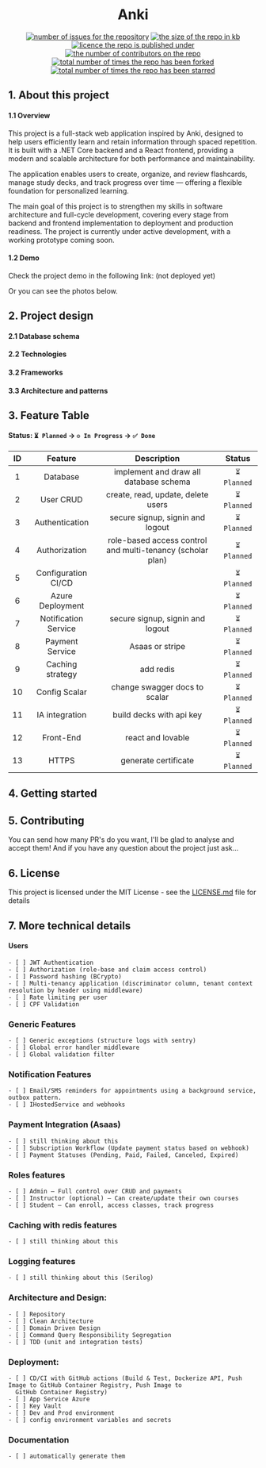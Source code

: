 <h1 align="center">
Anki</h1>
<p align="center">
  <a href="https://github.com/marcuscfarias/anki/issues"><img alt="number of issues for the repository" src="https://img.shields.io/github/issues/marcuscfarias/anki?color=red&label=Issues&style=for-the-badge" target="_blank" /></a>
  <a href="https://github.com/marcuscfarias/anki"><img alt="the size of the repo in kb" src="https://img.shields.io/github/repo-size/marcuscfarias/anki?color=orange&label=Repo-Size&style=for-the-badge" target="_blank" /></a>
  <a href="https://opensource.org/licenses/MIT"><img alt="licence the repo is published under" src="https://img.shields.io/badge/License-MIT-yellow?style=for-the-badge" target="_blank" /></a>
 <a href="https://github.com/marcuscfarias/anki/graphs/contributors"><img alt="the number of contributors on the repo" src="https://img.shields.io/github/contributors/marcuscfarias/anki?color=brightgreen&label=Contributors&style=for-the-badge" target="_blank" /></a>
  <a href="https://github.com/marcuscfarias/anki/network/members"><img alt="total number of times the repo has been forked" src="https://img.shields.io/github/forks/marcuscfarias/anki?color=blue&label=Forks&style=for-the-badge" target="_blank" /></a>
  <a href="https://github.com/marcuscfarias/anki/stargazers"><img alt="total number of times the repo has been starred" src="https://img.shields.io/github/stars/marcuscfarias/anki?color=blueviolet&label=Stars&style=for-the-badge" target="_blank" /></a>
</p>

## 1. About this project

#### 1.1 Overview

This project is a full-stack web application inspired by Anki, designed to help users efficiently learn and retain
information through spaced repetition. It is built with a .NET Core backend and a React frontend, providing a modern and
scalable architecture for both performance and maintainability.

The application enables users to create, organize, and review flashcards, manage study decks, and track progress over
time — offering a flexible foundation for personalized learning.

The main goal of this project is to strengthen my skills in software architecture and full-cycle development, covering
every stage from backend and frontend implementation to deployment and production readiness. The project is currently
under active development, with a working prototype coming soon.

#### 1.2 Demo

Check the project demo in the following link: (not deployed yet)

Or you can see the photos below.

## 2. Project design

#### 2.1 Database schema

#### 2.2 Technologies

#### 3.2 Frameworks

#### 3.3 Architecture and patterns

## 3. Feature Table

#### Status: `⏳ Planned` &rarr; `⚙️ In Progress` &rarr; `✅ Done`

| ID |       Feature        |                        Description                         |   Status    |
|:--:|:--------------------:|:----------------------------------------------------------:|:-----------:|
| 1  |       Database       |           implement and draw all database schema           | `⏳ Planned` |
| 2  |      User CRUD       |             create, read, update, delete users             | `⏳ Planned` |
| 3  |    Authentication    |              secure signup, signin and logout              | `⏳ Planned` |
| 4  |    Authorization     | role-based access control and multi-tenancy (scholar plan) | `⏳ Planned` |
| 5  | Configuration CI/CD  |                                                            | `⏳ Planned` |
| 6  |   Azure Deployment   |                                                            | `⏳ Planned` |
| 7  | Notification Service |              secure signup, signin and logout              | `⏳ Planned` |
| 8  |   Payment Service    |                      Asaas or stripe                       | `⏳ Planned` |
| 9  |   Caching strategy   |                         add redis                          | `⏳ Planned` |
| 10 |    Config Scalar     |               change swagger docs to scalar                | `⏳ Planned` |
| 11 |    IA integration    |                  build decks with api key                  | `⏳ Planned` |
| 12 |      Front-End       |                     react and lovable                      | `⏳ Planned` |
| 13 |        HTTPS         |                    generate certificate                    | `⏳ Planned` |

## 4. Getting started

## 5. Contributing

You can send how many PR's do you want, I'll be glad to analyse and accept them! And if you have any question about the
project just ask...

## 6. License

This project is licensed under the MIT License - see
the [LICENSE.md](https://github.com/marcuscfarias/anki/blob/main/README.md) file for details

## 7. More technical details

#### Users
```
- [ ] JWT Authentication
- [ ] Authorization (role-base and claim access control)
- [ ] Password hashing (BCrypto)
- [ ] Multi-tenancy application (discriminator column, tenant context resolution by header using middleware)
- [ ] Rate limiting per user
- [ ] CPF Validation
```

### Generic Features
```
- [ ] Generic exceptions (structure logs with sentry)
- [ ] Global error handler middleware
- [ ] Global validation filter
```

### Notification Features
```
- [ ] Email/SMS reminders for appointments using a background service, outbox pattern.
- [ ] IHostedService and webhooks
```

### Payment Integration (Asaas)
```
- [ ] still thinking about this
- [ ] Subscription Workflow (Update payment status based on webhook)
- [ ] Payment Statuses (Pending, Paid, Failed, Canceled, Expired)
```

### Roles features
```
- [ ] Admin – Full control over CRUD and payments
- [ ] Instructor (optional) – Can create/update their own courses
- [ ] Student – Can enroll, access classes, track progress
```

### Caching with redis features
```
- [ ] still thinking about this
```

### Logging features
```
- [ ] still thinking about this (Serilog)
```

### Architecture and Design:
```
- [ ] Repository
- [ ] Clean Architecture
- [ ] Domain Driven Design
- [ ] Command Query Responsibility Segregation
- [ ] TDD (unit and integration tests)
```

### Deployment:
```
- [ ] CD/CI with GitHub actions (Build & Test, Dockerize API, Push Image to GitHub Container Registry, Push Image to
  GitHub Container Registry)
- [ ] App Service Azure
- [ ] Key Vault
- [ ] Dev and Prod environment
- [ ] config environment variables and secrets
```

### Documentation
```
- [ ] automatically generate them
```